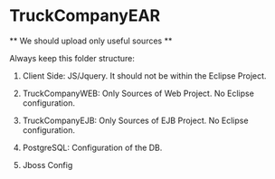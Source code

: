 TruckCompanyEAR
=========

** We should upload only useful sources **

Always keep this folder structure:


1. Client Side: JS/Jquery. It should not be within the Eclipse Project.

2. TruckCompanyWEB: Only Sources of Web Project. No Eclipse configuration. 

3. TruckCompanyEJB: Only Sources of EJB Project. No Eclipse configuration.

4. PostgreSQL: Configuration of the DB.

5. Jboss Config


